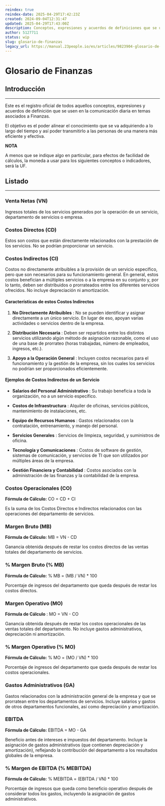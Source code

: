 ```yaml
---
reindex: true
reindex-date: 2025-04-29T17:42:23Z
created: 2024-09-04T12:31:47
updated: 2025-04-29T17:43:00Z
description: Conceptos, expresiones y acuerdos de definiciones que se usen en la comunicación diaria en temas asociados a Finanzas.
author: 5127711
status: wip
slug: glosario-de-finanzas
legacy_url: https://manual.23people.io/es/articles/9823904-glosario-de-finanzas
---
```


# Glosario de Finanzas

## Introducción

* * *

Este es el registro oficial de todos aquellos conceptos, expresiones y
acuerdos de definición que se usen en la comunicación diaria en temas
asociados a Finanzas.

El objetivo es el poder alinear el conocimiento que se va adquiriendo a lo
largo del tiempo y así poder transmitirlo a las personas de una manera más
eficiente y efectiva.

**NOTA**

A menos que se indique algo en particular, para efectos de facilidad de
cálculos, la moneda a usar para los siguientes conceptos o indicadores, será
la UF.

## Listado

* * *

### Venta Netas (VN)

Ingresos totales de los servicios generados por la operación de un servicio,
departamento de servicios o empresa.

### Costos Directos (CD)

Estos son costos que están directamente relacionados con la prestación de los
servicios. No se podrían proporcionar un servicio.

### Costos Indirectos (CI)

Costos no directamente atribuibles a la provisión de un servicio específico,
pero que son necesarios para su funcionamiento general. En general, estos
costos benefician a múltiples servicios o a la empresa en su conjunto y, por
lo tanto, deben ser distribuidos o prorrateados entre los diferentes servicios
ofrecidos. No incluye depreciación ni amortización.

#### Características de estos Costos Indirectos

  1. **No Directamente Atribuibles** : No se pueden identificar y asignar directamente a un único servicio. En lugar de eso, apoyan varias actividades o servicios dentro de la empresa.

  2. **Distribución Necesaria** : Deben ser repartidos entre los distintos servicios utilizando algún método de asignación razonable, como el uso de una base de prorrateo (horas trabajadas, número de empleados, ingresos, etc.).

  3. **Apoyo a la Operación General** : Incluyen costos necesarios para el funcionamiento y la gestión de la empresa, sin los cuales los servicios no podrían ser proporcionados eficientemente.

#### Ejemplos de Costos Indirectos de un Servicio

* **Salarios del Personal Administrativo** : Su trabajo beneficia a toda la organización, no a un servicio específico.

* **Costos de Infraestructura** : Alquiler de oficinas, servicios públicos, mantenimiento de instalaciones, etc.

* **Equipo de Recursos Humanos** : Gastos relacionados con la contratación, entrenamiento, y manejo del personal.

* **Servicios Generales** : Servicios de limpieza, seguridad, y suministros de oficina.

* **Tecnología y Comunicaciones** : Costos de software de gestión, sistemas de comunicación, y servicios de TI que son utilizados por múltiples áreas de la empresa.

* **Gestión Financiera y Contabilidad** : Costos asociados con la administración de las finanzas y la contabilidad de la empresa.

### Costos Operacionales (CO)

**Fórmula de Cálculo:** CO = CD + CI

Es la suma de los Costos Directos e Indirectos relacionados con las
operaciones del departamento de servicios.

### Margen Bruto (MB)

**Fórmula de Cálculo:** MB = VN - CD

Ganancia obtenida después de restar los costos directos de las ventas totales
del departamento de servicios.

### % Margen Bruto (% MB)

**Fórmula de Cálculo:** % MB = (MB / VN) * 100

Porcentaje de ingresos del departamento que queda después de restar los costos
directos.

### Margen Operativo (MO)

**Fórmula de Cálculo** : MO = VN - CO

Ganancia obtenida después de restar los costos operacionales de las ventas
totales del departamento. No incluye gastos administrativos, depreciación ni
amortización.

### % Margen Operativo (% MO)

**Fórmula de Cálculo:** % MO = (MO / VN) * 100

Porcentaje de ingresos del departamento que queda después de restar los costos
operacionales.

### Gastos Administrativos (GA)

Gastos relacionados con la administración general de la empresa y que se
prorratean entre los departamentos de servicios. Incluye salarios y gastos de
otros departamentos funcionales, así como depreciación y amortización.

### EBITDA

**Fórmula de Cálculo:** EBITDA = MO - GA

Beneficio antes de intereses e impuestos del departamento. Incluye la
asignación de gastos administrativos (que contienen depreciación y
amortización), reflejando la contribución del departamento a los resultados
globales de la empresa.

### % Margen de EBITDA (% MEBITDA)

**Fórmula de Cálculo:** % MEBITDA = (EBITDA / VN) * 100

Porcentaje de ingresos que queda como beneficio operativo después de
considerar todos los gastos, incluyendo la asignación de gastos
administrativos.
